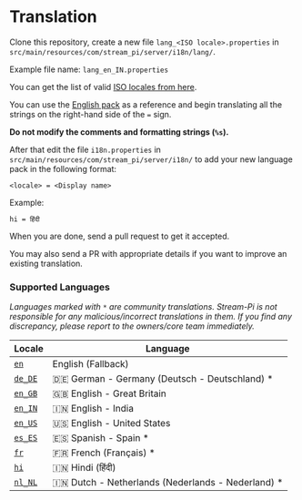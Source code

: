 # Translation

Clone this repository, create a new file `lang_<ISO locale>.properties` in `src/main/resources/com/stream_pi/server/i18n/lang/`. 

Example file name: `lang_en_IN.properties`

You can get the list of valid [ISO locales from here](https://docs.oracle.com/cd/E13214_01/wli/docs92/xref/xqisocodes.html).

You can use the [English pack][fallback-locale] as a reference and begin translating all the strings on the right-hand side of the `=` sign.

**Do not modify the comments and formatting strings (`%s`).**

After that edit the file `i18n.properties` in `src/main/resources/com/stream_pi/server/i18n/` to add your new language pack in the following format:

`<locale> = <Display name>`

Example:

```
hi = हिंदी
```

When you are done, send a pull request to get it accepted.

You may also send a PR with appropriate details if you want to improve an existing translation.


### Supported Languages

*Languages marked with `*` are community translations. Stream-Pi is not responsible for any malicious/incorrect translations in them. If you find any discrepancy, please report to the owners/core team immediately.*

| Locale                    | Language |
| ------------------------- | ----------- |
| [`en`][fallback-locale]   | English (Fallback)           |
| [`de_DE`][de_DE]          | 🇩🇪 German - Germany (Deutsch - Deutschland)  *          |
| [`en_GB`][en_GB]          | 🇬🇧 English - Great Britain  |
| [`en_IN`][en_IN]          | 🇮🇳 English - India         |
| [`en_US`][en_US]          | 🇺🇸 English - United States         |
| [`es_ES`][es_ES]          | 🇪🇸 Spanish - Spain  *      |
| [`fr`][fr]                | 🇫🇷 French (Français)  *      |
| [`hi`][hi]                | 🇮🇳 Hindi (हिंदी)             |
| [`nl_NL`][nl_NL]          | 🇮🇳 Dutch - Netherlands (Nederlands - Nederland) *          |


[fallback-locale]: https://github.com/stream-pi/server/blob/master/src/main/resources/com/stream_pi/server/i18n/lang_en.properties
[de_DE]: https://github.com/stream-pi/server/blob/master/src/main/resources/com/stream_pi/server/i18n/lang_de_DE.properties
[en_GB]: https://github.com/stream-pi/server/blob/master/src/main/resources/com/stream_pi/server/i18n/lang_en_GB.properties
[en_IN]: https://github.com/stream-pi/server/blob/master/src/main/resources/com/stream_pi/server/i18n/lang_en_IN.properties
[en_US]: https://github.com/stream-pi/server/blob/master/src/main/resources/com/stream_pi/server/i18n/lang_en_US.properties
[es_ES]: https://github.com/stream-pi/server/blob/master/src/main/resources/com/stream_pi/server/i18n/lang_es_ES.properties
[fr]: https://github.com/stream-pi/server/blob/master/src/main/resources/com/stream_pi/server/i18n/lang_fr.properties
[hi]: https://github.com/stream-pi/server/blob/master/src/main/resources/com/stream_pi/server/i18n/lang_hi.properties
[nl_NL]: https://github.com/stream-pi/client/blob/master/src/main/resources/com/stream_pi/client/i18n/lang_nl_NL.properties
